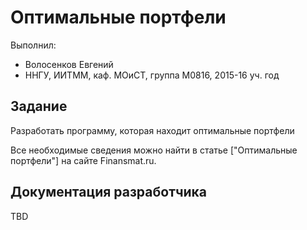 ﻿# Оптимальные портфели

Выполнил:

 - Волосенков Евгений
 - ННГУ, ИИТММ, каф. МОиСТ, группа М0816, 2015-16 уч. год

## Задание

Разработать программу, которая находит оптимальные портфели

Все необходимые сведения можно найти в статье
["Оптимальные портфели"] на сайте Finansmat.ru.

## Документация разработчика

TBD

<!-- LINKS -->

[Оптимальные портфели]: http://finansmat.ru/index.php?option=content&task=view&id=51
